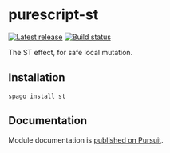 # purescript-st

[![Latest release](http://img.shields.io/github/release/purescript/purescript-st.svg)](https://github.com/purescript/purescript-st/releases)
[![Build status](https://github.com/purescript/purescript-st/workflows/CI/badge.svg?branch=master)](https://github.com/purescript/purescript-st/actions?query=workflow%3ACI+branch%3Amaster)

The ST effect, for safe local mutation.

## Installation

```
spago install st
```

## Documentation

Module documentation is [published on Pursuit](http://pursuit.purescript.org/packages/purescript-st).
